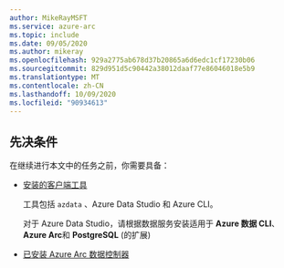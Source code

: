```yaml
---
author: MikeRayMSFT
ms.service: azure-arc
ms.topic: include
ms.date: 09/05/2020
ms.author: mikeray
ms.openlocfilehash: 929a2775ab678d37b20865a6d6edc1cf17230b06
ms.sourcegitcommit: 829d951d5c90442a38012daaf77e86046018e5b9
ms.translationtype: MT
ms.contentlocale: zh-CN
ms.lasthandoff: 10/09/2020
ms.locfileid: "90934613"
---
```

## <a name="prerequisites"></a>先决条件

在继续进行本文中的任务之前，你需要具备：

- [安装的客户端工具](../articles/azure-arc/data/install-client-tools.md)

   工具包括 `azdata` 、Azure Data Studio 和 Azure CLI。

   对于 Azure Data Studio，请根据数据服务安装适用于 **Azure 数据 CLI**、 **Azure Arc**和 **PostgreSQL** (的扩展) 

- [已安装 Azure Arc 数据控制器](../articles/azure-arc/data/create-data-controller.md)